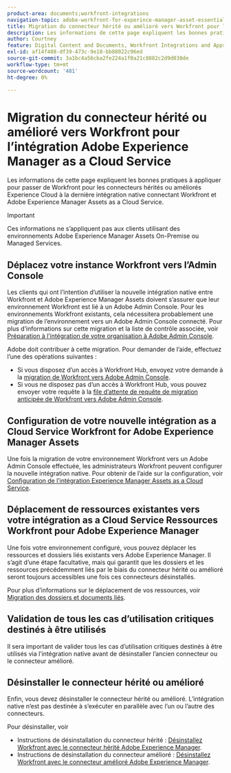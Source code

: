 ```yaml
---
product-area: documents;workfront-integrations
navigation-topic: adobe-workfront-for-experince-manager-asset-essentials
title: Migration du connecteur hérité ou amélioré vers Workfront pour l’intégration Adobe Experience Manager as a Cloud Service
description: Les informations de cette page expliquent les bonnes pratiques à appliquer pour passer de Workfront pour les connecteurs hérités ou améliorés Experience Cloud à la dernière intégration native connectant Workfront et Adobe Experience Manager Assets as a Cloud Service.
author: Courtney
feature: Digital Content and Documents, Workfront Integrations and Apps
exl-id: af14f408-df39-473c-9e18-bb88022c96ed
source-git-commit: 3a1bc4a56cba2fe224a1f0a21c8882c2d9d030de
workflow-type: tm+mt
source-wordcount: '481'
ht-degree: 0%

---
```


# Migration du connecteur hérité ou amélioré vers Workfront pour l’intégration Adobe Experience Manager as a Cloud Service

Les informations de cette page expliquent les bonnes pratiques à appliquer pour passer de Workfront pour les connecteurs hérités ou améliorés Experience Cloud à la dernière intégration native connectant Workfront et Adobe Experience Manager Assets as a Cloud Service.

>[!IMPORTANT]
>
>Ces informations ne s’appliquent pas aux clients utilisant des environnements Adobe Experience Manager Assets On-Premise ou Managed Services.

## Déplacez votre instance Workfront vers l’Admin Console

Les clients qui ont l’intention d’utiliser la nouvelle intégration native entre Workfront et Adobe Experience Manager Assets doivent s’assurer que leur environnement Workfront est lié à un Adobe Admin Console. Pour les environnements Workfront existants, cela nécessitera probablement une migration de l’environnement vers un Adobe Admin Console connecté. Pour plus d’informations sur cette migration et la liste de contrôle associée, voir [Préparation à l’intégration de votre organisation à Adobe Admin Console](/help/quicksilver/administration-and-setup/adobe-admin-console/prep-for-admin-console.md).

Adobe doit contribuer à cette migration. Pour demander de l’aide, effectuez l’une des opérations suivantes :

* Si vous disposez d’un accès à Workfront Hub, envoyez votre demande à la [migration de Workfront vers Adobe Admin Console](https://hub.workfront.com/requests/new?activeTab=tab-new-helpRequest&amp;projectID=629674d500054a38133cf26e01d06a97&amp;path=).
* Si vous ne disposez pas d’un accès à Workfront Hub, vous pouvez envoyer votre requête à la [file d’attente de requête de migration anticipée de Workfront vers Adobe Admin Console](https://workfront.az1.qualtrics.com/jfe/form/SV_9T5LuHf05JUOPAi).

## Configuration de votre nouvelle intégration as a Cloud Service Workfront for Adobe Experience Manager Assets

Une fois la migration de votre environnement Workfront vers un Adobe Admin Console effectuée, les administrateurs Workfront peuvent configurer la nouvelle intégration native. Pour obtenir de l’aide sur la configuration, voir [Configuration de l’intégration Experience Manager Assets as a Cloud Service](/help/quicksilver/administration-and-setup/configure-integrations/configure-aacs-integration.md).

## Déplacement de ressources existantes vers votre intégration as a Cloud Service Ressources Workfront pour Adobe Experience Manager

Une fois votre environnement configuré, vous pouvez déplacer les ressources et dossiers liés existants vers Adobe Experience Manager. Il s’agit d’une étape facultative, mais qui garantit que les dossiers et les ressources précédemment liés par le biais du connecteur hérité ou amélioré seront toujours accessibles une fois ces connecteurs désinstallés.

Pour plus d’informations sur le déplacement de vos ressources, voir [Migration des dossiers et documents liés](/help/quicksilver/documents/workfront-and-experience-manager-integrations/legacy-enhanced-connector-migration/workfront-document-link-updates.md).

## Validation de tous les cas d’utilisation critiques destinés à être utilisés

Il sera important de valider tous les cas d’utilisation critiques destinés à être utilisés via l’intégration native avant de désinstaller l’ancien connecteur ou le connecteur amélioré.

## Désinstaller le connecteur hérité ou amélioré

Enfin, vous devez désinstaller le connecteur hérité ou amélioré. L’intégration native n’est pas destinée à s’exécuter en parallèle avec l’un ou l’autre des connecteurs.

Pour désinstaller, voir

* Instructions de désinstallation du connecteur hérité : [Désinstallez Workfront avec le connecteur hérité Adobe Experience Manager](/help/quicksilver/documents/workfront-and-experience-manager-integrations/legacy-enhanced-connector-migration/uninstall-legacy-connector.md).
* Instructions de désinstallation du connecteur amélioré : [Désinstallez Workfront avec le connecteur amélioré Adobe Experience Manager](/help/quicksilver/documents/workfront-and-experience-manager-integrations/legacy-enhanced-connector-migration/uninstall-enhanced-connector.md).

